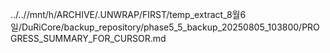 ../..//mnt/h/ARCHIVE/.UNWRAP/FIRST/temp_extract_8월6일/DuRiCore/backup_repository/phase5_5_backup_20250805_103800/PROGRESS_SUMMARY_FOR_CURSOR.md